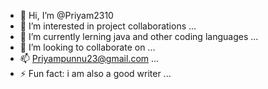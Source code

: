 - 👋 Hi, I’m @Priyam2310
- 👀 I’m interested in project collaborations  ...
- 🌱 I’m currently lerning java and other coding languages ...
- 💞️ I’m looking to collaborate on ...
- 📫 Priyampunnu23@gmail.com  ...
- ⚡ Fun fact: i am also a good writer  ...

<!---
Priyam2310/Priyam2310 is a ✨ special ✨ repository because its `README.md` (this file) appears on your GitHub profile.
You can click the Preview link to take a look at your changes.
--->
